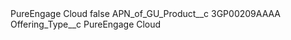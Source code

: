 <?xml version="1.0" encoding="UTF-8"?>
<CustomMetadata xmlns="http://soap.sforce.com/2006/04/metadata" xmlns:xsi="http://www.w3.org/2001/XMLSchema-instance" xmlns:xsd="http://www.w3.org/2001/XMLSchema">
    <label>PureEngage Cloud</label>
    <protected>false</protected>
    <values>
        <field>APN_of_GU_Product__c</field>
        <value xsi:type="xsd:string">3GP00209AAAA</value>
    </values>
    <values>
        <field>Offering_Type__c</field>
        <value xsi:type="xsd:string">PureEngage Cloud</value>
    </values>
</CustomMetadata>

